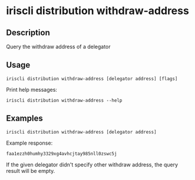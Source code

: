 # iriscli distribution withdraw-address

## Description

Query the withdraw address of a delegator

## Usage
```
iriscli distribution withdraw-address [delegator address] [flags]
```

Print help messages:

```
iriscli distribution withdraw-address --help
```

## Examples

```
iriscli distribution withdraw-address [delegator address]
```
Example response:
```text
faa1ezzh0humhy3329xg4avhcjtay985nll0zswc5j
```
If the given delegator didn't specify other withdraw address, the query result will be empty.